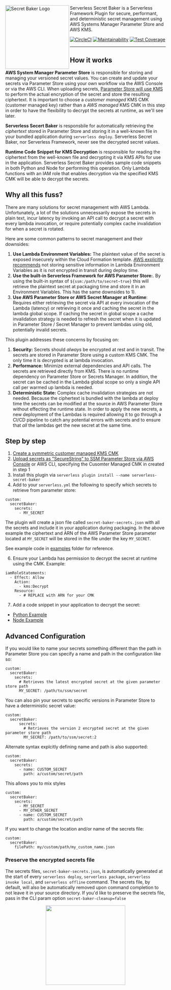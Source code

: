<img align="left" src="https://user-images.githubusercontent.com/4380779/63980279-f0b3b300-ca6f-11e9-9953-1afba2a45b18.png" width="200" alt="Secret Baker Logo" />
 Serverless Secret Baker is a Serverless Framework Plugin for secure, performant, and deterministic secret
management using AWS Systems Manager Parameter Store and AWS KMS.
  
[![CircleCI](https://circleci.com/gh/vacasaoss/serverless-secret-baker.svg?style=svg)](https://circleci.com/gh/vacasaoss/serverless-secret-baker) [![Maintainability](https://api.codeclimate.com/v1/badges/40209674df1a65e0112b/maintainability)](https://codeclimate.com/github/vacasaoss/serverless-secret-baker/maintainability) [![Test Coverage](https://api.codeclimate.com/v1/badges/40209674df1a65e0112b/test_coverage)](https://codeclimate.com/github/vacasaoss/serverless-secret-baker/test_coverage) 


---

## How it works

**AWS System Manager Parameter Store** is responsible for storing and managing your versioned secret values. You can create and update your secrets via Parameter Store using your own workflow via the AWS Console or via the AWS CLI.  When uploading secrets, [Parameter Store will use KMS](https://docs.aws.amazon.com/kms/latest/developerguide/services-parameter-store.html) to perform the actual encryption of the secret and store the resulting ciphertext.  It is important to choose a _customer managed_ KMS CMK (customer managed key) rather than a _AWS managed_ KMS CMK in this step in order to have the flexibility to decrypt the secrets at runtime, as we'll see later.  

**Serverless Secert Baker** is responsbile for automatically retrieving the _ciphertext_ stored in Parameter Store and storing it in a well-known file in your bundled application during `serverless deploy`.  Serverless Secret Baker, nor Serverless Framework, never see the decrypted secret values. 

**Runtime Code Snippet for KMS Decryption** is responsible for reading the ciphertext from the well-known file and decrypting it via KMS APIs for use in the application.  Serverless Secret Baker provides sample code snippets in both Python and Node for performing this operation.  Only Lambda functions with an IAM role that enables decryption via the specified KMS CMK will be able to decrypt the secrets.  

## Why all this fuss?  

There are many solutions for secret management with AWS Lambda. Unfortunately, a lot of the solutions unnecessarily expose the secrets in plain text, incur latency by invoking an API call to decrypt a secret with every lambda invocation, or require potentially complex cache invalidation for when a secret is rotated.

Here are some common patterns to secret management and their downsides:

1. **Use Lambda Environment Variables:** The plaintext value of the secret is exposed insecurely within the Cloud Formation template. [AWS explicitly recommends](https://docs.aws.amazon.com/lambda/latest/dg/env_variables.html) not storing sensitive information in Lambda Environment Variables as it is not encrypted in transit during deploy time.
2. **Use the built-in Serverless Framework for AWS Parameter Store:**. By using the built-in syntax of `${ssm:/path/to/secret~true}` this will retrieve the plaintext secret at packaging time and store it in an Environment Variables. This has the same downsides to 1).
3. **Use AWS Parameter Store or AWS Secret Manager at Runtime**: Requires either retrieving the secret via API at every invocation of the Lambda (latency) or retrieving it once and caching the secret in the lambda global scope. If caching the secret in global scope a cache invalidation strategy is needed to refresh the secret when it is updated in Parameter Store / Secret Manager to prevent lambdas using old, potentially invalid secrets.

This plugin addresses these concerns by focusing on:

1. **Security:** Secrets should _always_ be encrypted at rest and in transit. The secrets are stored in Parameter Store using a custom KMS CMK. The only time it is decrypted is at lambda invocation.
2. **Performance:** Minimize external dependencies and API calls. The secrets are retrieved directly from KMS. There is no runtime dependency on Parameter Store or Secrets Manager. In addition, the secret can be cached in the Lambda global scope so only a single API call per warmed up lambda is needed.
3. **Deterministic State:** Complex cache invalidation strategies are not needed. Because the ciphertext is bundled with the lambda at deploy time the secrets can be modified at the source in AWS Parameter Store without effecting the runtime state. In order to apply the new secrets, a new deployment of the Lambdas is required allowing it to go through a CI/CD pipeline to catch any potential errors with secrets and to ensure that _all_ the lambdas get the new secret at the same time.


## Step by step

1. [Create a symmetric customer managed KMS CMK](https://docs.aws.amazon.com/kms/latest/developerguide/create-keys.html#create-symmetric-cmk)
2. [Upload secrets as "SecureString" to SSM Parameter Store via AWS Console](https://docs.aws.amazon.com/systems-manager/latest/userguide/parameter-create-console.html) or AWS CLI, specifying the Cusomter Managed CMK in created in step 1
3. Install this plugin via `serverless plugin install --name serverless-secret-baker`
4. Add to your `serverless.yml` the following to specify which secrets to retrieve from parameter store:

```
custom:
  secretBaker:
    secrets:
      - MY_SECRET
```

The plugin will create a json file called `secret-baker-secrets.json` with all the secrets and include it in your application during packaging. In the above example the ciphertext and ARN of the AWS Parameter Store parameter located at `MY_SECRET` will be stored in the file under the key `MY_SECRET`.

See example code in [examples](/examples) folder for reference.

6. Ensure your Lambda has permission to decrypt the secret at runtime using the CMK. Example:

```
iamRoleStatements:
  - Effect: Allow
    Action:
      - kms:Decrypt
    Resource:
      - # REPLACE with ARN for your CMK
```

7. Add a code snippet in your application to decrypt the secret:

- [Python Example](/examples/handler.py)
- [Node Example](/examples/handler.js)

## Advanced Configuration

If you would like to name your secrets something different than the path in Parameter Store you can specify a name and path in the configuration like so:

```
custom:
  secretBaker:
    secrets:
      # Retrieves the latest encrypted secret at the given parameter store path
      MY_SECRET: /path/to/ssm/secret
```

You can also pin your secrets to specific versions in Parameter Store to have a deterministic secret value:
```
custom:
  secretBaker:
      secrets:
        # Retrieves the version 2 encrypted secret at the given parameter store path 
        MY_SECRET: /path/to/ssm/secret:2
```


Alternate syntax explcitly defining name and path is also supported:

```
custom:
  secretBaker:
    secrets:
      - name: CUSTOM_SECRET
        path: a/custom/secret/path 
```

This allows you to mix styles

```
custom:
  secretBaker:
    secrets:
      - MY_SECRET
      - MY_OTHER_SECRET
      - name: CUSTOM_SECRET
        path: a/custom/secret/path 
```

If you want to change the location and/or name of the secrets file:

```
custom:
  secretBaker:
    filePath: my/custom/path/my_custom_name.json
```
### Preserve the encrypted secrets file

The secrets files, `secret-baker-secrets.json`, is automatically generated at the start of
every `serverless deploy`, `serverless package`, `serverless invoke local`, and
`serverless offline` command. The secrets file, by default, will also be automatically removed
upon command completion to not leave it in your source directory. 
If you'd like to preserve the secrets file, pass in the CLI param option `secret-baker-cleanup=false`

<p align="center">
<img src="https://user-images.githubusercontent.com/4380779/63980303-fdd0a200-ca6f-11e9-99e8-8c2012b1c90f.png" width=250 />
</p>
